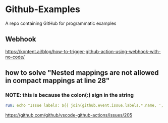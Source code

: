 # Github-Examples
A repo containing GitHub for programmatic examples
 
## Webhook
https://kontent.ai/blog/how-to-trigger-github-action-using-webhook-with-no-code/

## how to solve "Nested mappings are not allowed in compact mappings at line 28"
### NOTE: this is because the colon(:) sign in the string
```yaml
run: echo "Issue labels: ${{ join(github.event.issue.labels.*.name, ', ') }}"
```
https://github.com/github/vscode-github-actions/issues/205